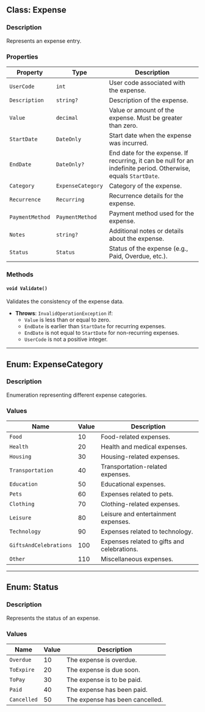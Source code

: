 ## **Class: Expense**

### **Description**
Represents an expense entry.

### **Properties**

| Property         | Type                | Description                                                                                       |
|------------------|---------------------|---------------------------------------------------------------------------------------------------|
| `UserCode`       | `int`              | User code associated with the expense.                                                           |
| `Description`    | `string?`          | Description of the expense.                                                                      |
| `Value`          | `decimal`          | Value or amount of the expense. Must be greater than zero.                                       |
| `StartDate`      | `DateOnly`         | Start date when the expense was incurred.                                                        |
| `EndDate`        | `DateOnly?`        | End date for the expense. If recurring, it can be null for an indefinite period. Otherwise, equals `StartDate`. |
| `Category`       | `ExpenseCategory`  | Category of the expense.                                                                         |
| `Recurrence`     | `Recurring`        | Recurrence details for the expense.                                                              |
| `PaymentMethod`  | `PaymentMethod`    | Payment method used for the expense.                                                             |
| `Notes`          | `string?`          | Additional notes or details about the expense.                                                   |
| `Status`         | `Status`           | Status of the expense (e.g., Paid, Overdue, etc.).                                               |

### **Methods**

#### `void Validate()`
Validates the consistency of the expense data.

- **Throws**: `InvalidOperationException` if:
  - `Value` is less than or equal to zero.
  - `EndDate` is earlier than `StartDate` for recurring expenses.
  - `EndDate` is not equal to `StartDate` for non-recurring expenses.
  - `UserCode` is not a positive integer.

---

## **Enum: ExpenseCategory**

### **Description**
Enumeration representing different expense categories.

### **Values**

| Name                   | Value | Description                             |
|------------------------|-------|-----------------------------------------|
| `Food`                 | 10    | Food-related expenses.                  |
| `Health`               | 20    | Health and medical expenses.            |
| `Housing`              | 30    | Housing-related expenses.               |
| `Transportation`       | 40    | Transportation-related expenses.        |
| `Education`            | 50    | Educational expenses.                   |
| `Pets`                 | 60    | Expenses related to pets.               |
| `Clothing`             | 70    | Clothing-related expenses.              |
| `Leisure`              | 80    | Leisure and entertainment expenses.     |
| `Technology`           | 90    | Expenses related to technology.         |
| `GiftsAndCelebrations` | 100   | Expenses related to gifts and celebrations. |
| `Other`                | 110   | Miscellaneous expenses.                 |

---

## **Enum: Status**

### **Description**
Represents the status of an expense.

### **Values**

| Name         | Value | Description                          |
|--------------|-------|--------------------------------------|
| `Overdue`    | 10    | The expense is overdue.              |
| `ToExpire`   | 20    | The expense is due soon.             |
| `ToPay`      | 30    | The expense is to be paid.           |
| `Paid`       | 40    | The expense has been paid.           |
| `Cancelled`  | 50    | The expense has been cancelled.      |

